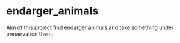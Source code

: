 # endarger_animals
Aim of this project find endarger animals and take something under preservation them.
